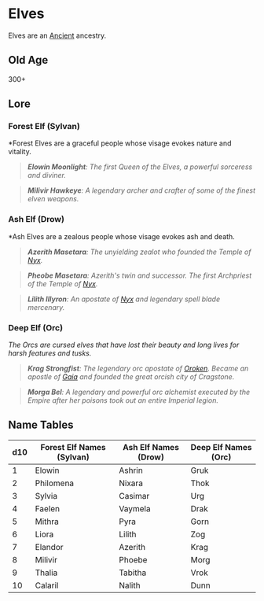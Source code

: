 # Elves

Elves are an [Ancient](../Mechanical/Ancient.md) ancestry.

## Old Age

300+

## Lore

### Forest Elf (Sylvan)

*Forest Elves are a graceful people whose visage evokes nature and vitality.

> ***Elowin Moonlight**: The first Queen of the Elves, a powerful sorceress and diviner.*

> ***Milivir Hawkeye**: A legendary archer and crafter of some of the finest elven weapons.*

### Ash Elf (Drow)

*Ash Elves are a zealous people whose visage evokes ash and death.

> ***Azerith Masetara**: The unyielding zealot who founded the Temple of [Nyx](../../../Resources%20for%20GMs/Mithrinian%20Pantheons/Mithrinian%20Deities/Nyx.md).*

> ***Pheobe Masetara**: Azerith's twin and successor. The first Archpriest of the Temple of [Nyx](../../../Resources%20for%20GMs/Mithrinian%20Pantheons/Mithrinian%20Deities/Nyx.md).*

> ***Lilith Illyron**: An apostate of [Nyx](../../../Resources%20for%20GMs/Mithrinian%20Pantheons/Mithrinian%20Deities/Nyx.md) and legendary spell blade mercenary.*

### Deep Elf (Orc)

*The Orcs are cursed elves that have lost their beauty and long lives for harsh features and tusks.*

> ***Krag Strongfist**: The legendary orc apostate of [Oroken](../../../Resources%20for%20GMs/Mithrinian%20Pantheons/Mithrinian%20Deities/Oroken.md). Became an apostle of [Gaia](../../../Resources%20for%20GMs/Mithrinian%20Pantheons/Mithrinian%20Deities/Gaia.md) and founded the great orcish city of Cragstone.*

> ***Morga Bel**: A legendary and powerful orc alchemist executed by the Empire after her poisons took out an entire Imperial legion.*

## Name Tables

| d10 | Forest Elf Names (Sylvan) | Ash Elf Names (Drow) | Deep Elf Names (Orc) |
| --- | ------------------------- | -------------------- | -------------------- |
| 1   | Elowin                    | Ashrin               | Gruk                 |
| 2   | Philomena                 | Nixara               | Thok                 |
| 3   | Sylvia                    | Casimar              | Urg                  |
| 4   | Faelen                    | Vaymela              | Drak                 |
| 5   | Mithra                    | Pyra                 | Gorn                 |
| 6   | Liora                     | Lilith               | Zog                  |
| 7   | Elandor                   | Azerith              | Krag                 |
| 8   | Milivir                   | Phoebe               | Morg                 |
| 9   | Thalia                    | Tabitha              | Vrok                 |
| 10  | Calaril                   | Nalith               | Dunn                 |
